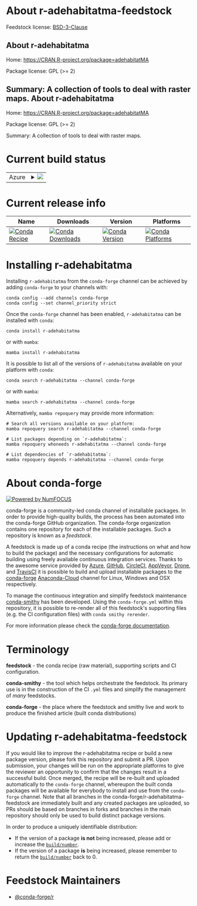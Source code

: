 About r-adehabitatma-feedstock
==============================

Feedstock license: [BSD-3-Clause](https://github.com/conda-forge/r-adehabitatma-feedstock/blob/main/LICENSE.txt)

About r-adehabitatma
--------------------

Home: https://CRAN.R-project.org/package=adehabitatMA

Package license: GPL (>= 2)

Summary: A collection of tools to deal with raster maps.
About r-adehabitatma
--------------------

Home: https://CRAN.R-project.org/package=adehabitatMA

Package license: GPL (>= 2)

Summary: A collection of tools to deal with raster maps.

Current build status
====================


<table>
    
  <tr>
    <td>Azure</td>
    <td>
      <details>
        <summary>
          <a href="https://dev.azure.com/conda-forge/feedstock-builds/_build/latest?definitionId=2354&branchName=main">
            <img src="https://dev.azure.com/conda-forge/feedstock-builds/_apis/build/status/r-adehabitatma-feedstock?branchName=main">
          </a>
        </summary>
        <table>
          <thead><tr><th>Variant</th><th>Status</th></tr></thead>
          <tbody><tr>
              <td>linux_64_r_base4.1</td>
              <td>
                <a href="https://dev.azure.com/conda-forge/feedstock-builds/_build/latest?definitionId=2354&branchName=main">
                  <img src="https://dev.azure.com/conda-forge/feedstock-builds/_apis/build/status/r-adehabitatma-feedstock?branchName=main&jobName=linux&configuration=linux%20linux_64_r_base4.1" alt="variant">
                </a>
              </td>
            </tr><tr>
              <td>linux_64_r_base4.2</td>
              <td>
                <a href="https://dev.azure.com/conda-forge/feedstock-builds/_build/latest?definitionId=2354&branchName=main">
                  <img src="https://dev.azure.com/conda-forge/feedstock-builds/_apis/build/status/r-adehabitatma-feedstock?branchName=main&jobName=linux&configuration=linux%20linux_64_r_base4.2" alt="variant">
                </a>
              </td>
            </tr><tr>
              <td>osx_64_r_base4.1</td>
              <td>
                <a href="https://dev.azure.com/conda-forge/feedstock-builds/_build/latest?definitionId=2354&branchName=main">
                  <img src="https://dev.azure.com/conda-forge/feedstock-builds/_apis/build/status/r-adehabitatma-feedstock?branchName=main&jobName=osx&configuration=osx%20osx_64_r_base4.1" alt="variant">
                </a>
              </td>
            </tr><tr>
              <td>osx_64_r_base4.2</td>
              <td>
                <a href="https://dev.azure.com/conda-forge/feedstock-builds/_build/latest?definitionId=2354&branchName=main">
                  <img src="https://dev.azure.com/conda-forge/feedstock-builds/_apis/build/status/r-adehabitatma-feedstock?branchName=main&jobName=osx&configuration=osx%20osx_64_r_base4.2" alt="variant">
                </a>
              </td>
            </tr><tr>
              <td>win_64</td>
              <td>
                <a href="https://dev.azure.com/conda-forge/feedstock-builds/_build/latest?definitionId=2354&branchName=main">
                  <img src="https://dev.azure.com/conda-forge/feedstock-builds/_apis/build/status/r-adehabitatma-feedstock?branchName=main&jobName=win&configuration=win%20win_64_" alt="variant">
                </a>
              </td>
            </tr>
          </tbody>
        </table>
      </details>
    </td>
  </tr>
</table>

Current release info
====================

| Name | Downloads | Version | Platforms |
| --- | --- | --- | --- |
| [![Conda Recipe](https://img.shields.io/badge/recipe-r--adehabitatma-green.svg)](https://anaconda.org/conda-forge/r-adehabitatma) | [![Conda Downloads](https://img.shields.io/conda/dn/conda-forge/r-adehabitatma.svg)](https://anaconda.org/conda-forge/r-adehabitatma) | [![Conda Version](https://img.shields.io/conda/vn/conda-forge/r-adehabitatma.svg)](https://anaconda.org/conda-forge/r-adehabitatma) | [![Conda Platforms](https://img.shields.io/conda/pn/conda-forge/r-adehabitatma.svg)](https://anaconda.org/conda-forge/r-adehabitatma) |

Installing r-adehabitatma
=========================

Installing `r-adehabitatma` from the `conda-forge` channel can be achieved by adding `conda-forge` to your channels with:

```
conda config --add channels conda-forge
conda config --set channel_priority strict
```

Once the `conda-forge` channel has been enabled, `r-adehabitatma` can be installed with `conda`:

```
conda install r-adehabitatma
```

or with `mamba`:

```
mamba install r-adehabitatma
```

It is possible to list all of the versions of `r-adehabitatma` available on your platform with `conda`:

```
conda search r-adehabitatma --channel conda-forge
```

or with `mamba`:

```
mamba search r-adehabitatma --channel conda-forge
```

Alternatively, `mamba repoquery` may provide more information:

```
# Search all versions available on your platform:
mamba repoquery search r-adehabitatma --channel conda-forge

# List packages depending on `r-adehabitatma`:
mamba repoquery whoneeds r-adehabitatma --channel conda-forge

# List dependencies of `r-adehabitatma`:
mamba repoquery depends r-adehabitatma --channel conda-forge
```


About conda-forge
=================

[![Powered by
NumFOCUS](https://img.shields.io/badge/powered%20by-NumFOCUS-orange.svg?style=flat&colorA=E1523D&colorB=007D8A)](https://numfocus.org)

conda-forge is a community-led conda channel of installable packages.
In order to provide high-quality builds, the process has been automated into the
conda-forge GitHub organization. The conda-forge organization contains one repository
for each of the installable packages. Such a repository is known as a *feedstock*.

A feedstock is made up of a conda recipe (the instructions on what and how to build
the package) and the necessary configurations for automatic building using freely
available continuous integration services. Thanks to the awesome service provided by
[Azure](https://azure.microsoft.com/en-us/services/devops/), [GitHub](https://github.com/),
[CircleCI](https://circleci.com/), [AppVeyor](https://www.appveyor.com/),
[Drone](https://cloud.drone.io/welcome), and [TravisCI](https://travis-ci.com/)
it is possible to build and upload installable packages to the
[conda-forge](https://anaconda.org/conda-forge) [Anaconda-Cloud](https://anaconda.org/)
channel for Linux, Windows and OSX respectively.

To manage the continuous integration and simplify feedstock maintenance
[conda-smithy](https://github.com/conda-forge/conda-smithy) has been developed.
Using the ``conda-forge.yml`` within this repository, it is possible to re-render all of
this feedstock's supporting files (e.g. the CI configuration files) with ``conda smithy rerender``.

For more information please check the [conda-forge documentation](https://conda-forge.org/docs/).

Terminology
===========

**feedstock** - the conda recipe (raw material), supporting scripts and CI configuration.

**conda-smithy** - the tool which helps orchestrate the feedstock.
                   Its primary use is in the construction of the CI ``.yml`` files
                   and simplify the management of *many* feedstocks.

**conda-forge** - the place where the feedstock and smithy live and work to
                  produce the finished article (built conda distributions)


Updating r-adehabitatma-feedstock
=================================

If you would like to improve the r-adehabitatma recipe or build a new
package version, please fork this repository and submit a PR. Upon submission,
your changes will be run on the appropriate platforms to give the reviewer an
opportunity to confirm that the changes result in a successful build. Once
merged, the recipe will be re-built and uploaded automatically to the
`conda-forge` channel, whereupon the built conda packages will be available for
everybody to install and use from the `conda-forge` channel.
Note that all branches in the conda-forge/r-adehabitatma-feedstock are
immediately built and any created packages are uploaded, so PRs should be based
on branches in forks and branches in the main repository should only be used to
build distinct package versions.

In order to produce a uniquely identifiable distribution:
 * If the version of a package **is not** being increased, please add or increase
   the [``build/number``](https://docs.conda.io/projects/conda-build/en/latest/resources/define-metadata.html#build-number-and-string).
 * If the version of a package **is** being increased, please remember to return
   the [``build/number``](https://docs.conda.io/projects/conda-build/en/latest/resources/define-metadata.html#build-number-and-string)
   back to 0.

Feedstock Maintainers
=====================

* [@conda-forge/r](https://github.com/conda-forge/r/)

